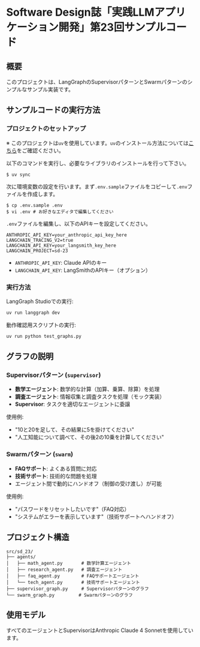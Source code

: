 # Software Design誌「実践LLMアプリケーション開発」第23回サンプルコード

## 概要

このプロジェクトは、LangGraphのSupervisorパターンとSwarmパターンのシンプルなサンプル実装です。

## サンプルコードの実行方法

### プロジェクトのセットアップ

※ このプロジェクトは`uv`を使用しています。`uv`のインストール方法については[こちら](https://github.com/astral-sh/uv)をご確認ください。

以下のコマンドを実行し、必要なライブラリのインストールを行って下さい。

```
$ uv sync
```

次に環境変数の設定を行います。まず`.env.sample`ファイルをコピーして`.env`ファイルを作成します。

```
$ cp .env.sample .env
$ vi .env # お好きなエディタで編集してください
```

`.env`ファイルを編集し、以下のAPIキーを設定してください。

```
ANTHROPIC_API_KEY=your_anthropic_api_key_here
LANGCHAIN_TRACING_V2=true
LANGCHAIN_API_KEY=your_langsmith_key_here
LANGCHAIN_PROJECT=sd-23
```

- `ANTHROPIC_API_KEY`: Claude APIのキー
- `LANGCHAIN_API_KEY`: LangSmithのAPIキー（オプション）

### 実行方法

LangGraph Studioでの実行:

```bash
uv run langgraph dev
```

動作確認用スクリプトの実行:

```bash
uv run python test_graphs.py
```

## グラフの説明

### Supervisorパターン (`supervisor`)

- **数学エージェント**: 数学的な計算（加算、乗算、除算）を処理
- **調査エージェント**: 情報収集と調査タスクを処理（モック実装）
- **Supervisor**: タスクを適切なエージェントに委譲

使用例:
- "10と20を足して、その結果に5を掛けてください"
- "人工知能について調べて、その後2の10乗を計算してください"

### Swarmパターン (`swarm`)

- **FAQサポート**: よくある質問に対応
- **技術サポート**: 技術的な問題を処理
- エージェント間で動的にハンドオフ（制御の受け渡し）が可能

使用例:
- "パスワードをリセットしたいです"（FAQ対応）
- "システムがエラーを表示しています"（技術サポートへハンドオフ）

## プロジェクト構造

```
src/sd_23/
├── agents/
│   ├── math_agent.py       # 数学計算エージェント
│   ├── research_agent.py   # 調査エージェント
│   ├── faq_agent.py        # FAQサポートエージェント
│   └── tech_agent.py       # 技術サポートエージェント
├── supervisor_graph.py     # Supervisorパターンのグラフ
└── swarm_graph.py         # Swarmパターンのグラフ
```

## 使用モデル

すべてのエージェントとSupervisorはAnthropic Claude 4 Sonnetを使用しています。